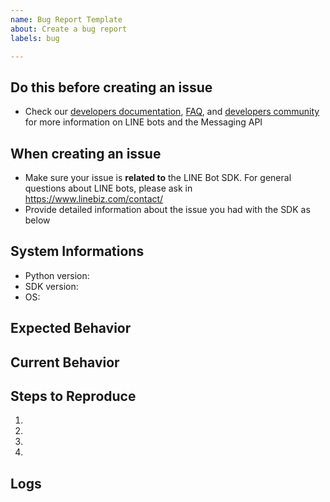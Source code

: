 ```yaml
---
name: Bug Report Template
about: Create a bug report
labels: bug

---
```


## Do this before creating an issue
<!-- Delete this section before the submit -->

- Check our [developers documentation](https://developers.line.biz/en/docs/messaging-api/), [FAQ](https://developers.line.biz/en/faq/), and [developers community](https://www.line-community.me/questions) for more information on LINE bots and the Messaging API

## When creating an issue
<!-- Delete this section before the submit -->

- Make sure your issue is **related to** the LINE Bot SDK. For general questions about LINE bots, please ask in https://www.linebiz.com/contact/
- Provide detailed information about the issue you had with the SDK as below

## System Informations

* Python version:
* SDK version:
* OS:

## Expected Behavior
<!-- Tell us what should happen -->

## Current Behavior
<!-- Tell us what happens instead of the expected behavior -->

## Steps to Reproduce
<!-- Provide a link to a live example, or an unambigeous set of steps to -->
1.
1.
1.
1.

## Logs
<!-- Provide logs if possible -->
